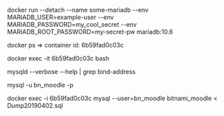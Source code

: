 docker run --detach --name some-mariadb --env MARIADB_USER=example-user --env MARIADB_PASSWORD=my_cool_secret --env MARIADB_ROOT_PASSWORD=my-secret-pw  mariadb:10.6


docker ps
=> container id: 6b59fad0c03c

docker exec -it 6b59fad0c03c bash

mysqld --verbose --help | grep bind-address

mysql -u bn_moodle -p




docker exec -i 6b59fad0c03c mysql --user=bn_moodle bitnami_moodle < Dump20190402.sql 